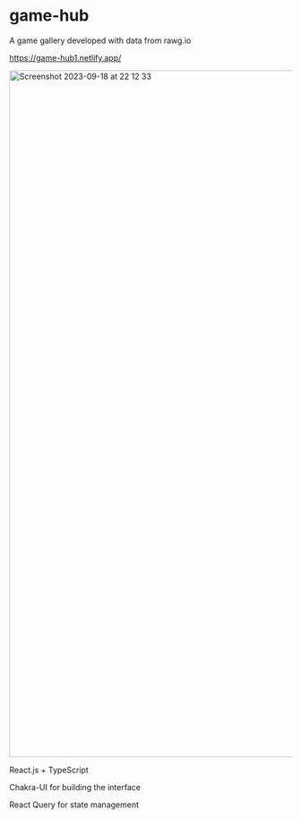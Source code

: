 # game-hub
A game gallery developed with data from rawg.io

https://game-hub1.netlify.app/

<img width="1225" alt="Screenshot 2023-09-18 at 22 12 33" src="https://github.com/AllenBoxinHao/game-hub/assets/89504311/994e723c-7b9c-4586-8358-ae22cedcedc2">

React.js + TypeScript

Chakra-UI for building the interface

React Query for state management
